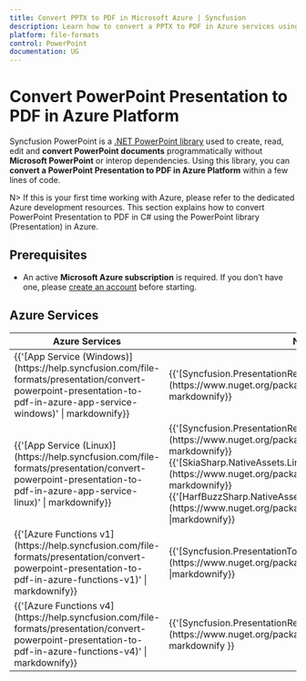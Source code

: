 ```yaml
---
title: Convert PPTX to PDF in Microsoft Azure | Syncfusion
description: Learn how to convert a PPTX to PDF in Azure services using .NET PowerPoint library (Presentation) without Microsoft PowerPoint or interop dependencies.
platform: file-formats
control: PowerPoint
documentation: UG
---
```


# Convert PowerPoint Presentation to PDF in Azure Platform 

Syncfusion PowerPoint is a [.NET PowerPoint library](https://www.syncfusion.com/document-processing/powerpoint-framework/net) used to create, read, edit and **convert PowerPoint documents** programmatically without **Microsoft PowerPoint** or interop dependencies. Using this library, you can **convert a PowerPoint Presentation to PDF in Azure Platform** within a few lines of code.

N> If this is your first time working with Azure, please refer to the dedicated Azure development resources. This section explains how to convert PowerPoint Presentation to PDF in C# using the PowerPoint library (Presentation) in Azure. 

## Prerequisites 
* An active **Microsoft Azure subscription** is required. If you don’t have one, please [create an account](https://portal.azure.com/#home) before starting.

## Azure Services
<table>
<thead>
<tr>
<th>
Azure Services<br/></th><th>
NuGet packages required<br/></th></tr></thead>
<tr>
<td>
{{'[App Service (Windows)](https://help.syncfusion.com/file-formats/presentation/convert-powerpoint-presentation-to-pdf-in-azure-app-service-windows)' | markdownify}}
<br/></td><td>
{{'[Syncfusion.PresentationRenderer.Net.Core](https://www.nuget.org/packages/Syncfusion.PresentationRenderer.Net.Core)' | markdownify}}</td></tr>
<tr>
<td>
{{'[App Service (Linux)](https://help.syncfusion.com/file-formats/presentation/convert-powerpoint-presentation-to-pdf-in-azure-app-service-linux)' | markdownify}}
<br/></td><td>
{{'[Syncfusion.PresentationRenderer.Net.Core](https://www.nuget.org/packages/Syncfusion.PresentationRenderer.Net.Core)' | markdownify}}<br/>
{{'[SkiaSharp.NativeAssets.Linux v2.88.6](https://www.nuget.org/packages/SkiaSharp.NativeAssets.Linux/2.88.6)' | markdownify}}<br/>{{'[HarfBuzzSharp.NativeAssets.Linux v2.8.2.2](https://www.nuget.org/packages/HarfBuzzSharp.NativeAssets.Linux/2.8.2.2)' |markdownify}} <br/></td></tr>
<tr>
<td>
{{'[Azure Functions v1](https://help.syncfusion.com/file-formats/presentation/convert-powerpoint-presentation-to-pdf-in-azure-functions-v1)' | markdownify}}
 <br/></td><td>
{{'[Syncfusion.PresentationToPdfConverter.AspNet](https://www.nuget.org/packages/Syncfusion.PresentationToPdfConverter.AspNet)' |markdownify}} <br/></td></tr>
<tr>
<td>
{{'[Azure Functions v4](https://help.syncfusion.com/file-formats/presentation/convert-powerpoint-presentation-to-pdf-in-azure-functions-v4)' | markdownify}}
<br/></td><td>
{{'[Syncfusion.PresentationRenderer.Net.Core](https://www.nuget.org/packages/Syncfusion.PresentationRenderer.Net.Core)' | markdownify }}<br/></td></tr>
</table>
